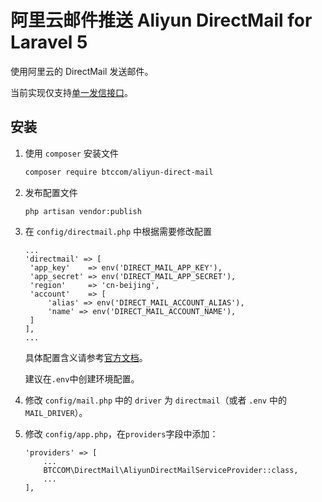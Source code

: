 # 阿里云邮件推送 Aliyun DirectMail for Laravel 5

使用阿里云的 DirectMail 发送邮件。

当前实现仅支持[单一发信接口](https://help.aliyun.com/document_detail/29444.html)。

## 安装

1. 使用 `composer` 安装文件

   ```bash
   composer require btccom/aliyun-direct-mail
   ```

2. 发布配置文件

   ```
   php artisan vendor:publish
   ```

3. 在 `config/directmail.php` 中根据需要修改配置

   ```
   ...
   'directmail' => [
   	'app_key'    => env('DIRECT_MAIL_APP_KEY'),
   	'app_secret' => env('DIRECT_MAIL_APP_SECRET'),
   	'region'     => 'cn-beijing',
   	'account'    => [
   		'alias' => env('DIRECT_MAIL_ACCOUNT_ALIAS'),
   		'name' => env('DIRECT_MAIL_ACCOUNT_NAME'),
   	]
   ],
   ...
   ```

   具体配置含义请参考[官方文档](https://help.aliyun.com/document_detail/29444.html)。

   建议在`.env`中创建环境配置。

4. 修改 `config/mail.php` 中的 `driver` 为 `directmail`（或者 `.env` 中的 `MAIL_DRIVER`）。

5. 修改 `config/app.php`，在`providers`字段中添加：

   ```
   'providers' => [
       ...
       BTCCOM\DirectMail\AliyunDirectMailServiceProvider::class,
       ...
   ],
   ```